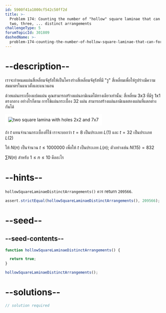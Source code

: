 ```yaml
---
id: 5900f41a1000cf542c50ff2d
title: >-
  Problem 174: Counting the number of "hollow" square laminae that can form one,
  two, three, ... distinct arrangements
challengeType: 5
forumTopicId: 301809
dashedName: >-
  problem-174-counting-the-number-of-hollow-square-laminae-that-can-form-one-two-three-----distinct-arrangements
---
```


# --description--

เราจะกำหนดแผ่นสี่เหลี่ยมจัตุรัสให้เป็นโครงร่างสี่เหลี่ยมจัตุรัสที่มี "รู" สี่เหลี่ยมเพื่อให้รูปร่างมีความสมมาตรในแนวตั้งและแนวนอน

ด้วยแผ่นกระเบื้องแปดแผ่น คุณสามารถสร้างแผ่นลามิเนตได้ทางเดียวเท่านั้น: สี่เหลี่ยม 3x3 ที่มีรู 1x1 ตรงกลาง อย่างไรก็ตาม การใช้แผ่นกระเบื้อง 32 แผ่น สามารถสร้างแผ่นลามิเนตสองแผ่นที่แตกต่างกันได้

<img class="img-responsive center-block" alt="two square lamina with holes 2x2 and 7x7" src="https://cdn.freecodecamp.org/curriculum/project-euler/using-up-to-one-million-tiles-how-many-different-hollow-square-laminae-can-be-formed.gif" style="background-color: white; padding: 10px;">

ถ้า $t$ แทนจำนวนกระเบื้องที่ใช้ เราจะบอกว่า $t = 8$ เป็นประเภท $L(1)$ และ $t = 32$ เป็นประเภท $L(2)$

ให้ $N(n)$ เป็นจำนวน $t ≤ 1000000$ เพื่อให้ $t$ เป็นประเภท $L(n)$; ตัวอย่างเช่น $N(15) = 832$

$\sum N(n)$ สำหรับ $1 ≤ n ≤ 10$ คืออะไร

# --hints--

`hollowSquareLaminaeDistinctArrangements()` ควร return `209566`.

```js
assert.strictEqual(hollowSquareLaminaeDistinctArrangements(), 209566);
```

# --seed--

## --seed-contents--

```js
function hollowSquareLaminaeDistinctArrangements() {

  return true;
}

hollowSquareLaminaeDistinctArrangements();
```

# --solutions--

```js
// solution required
```

